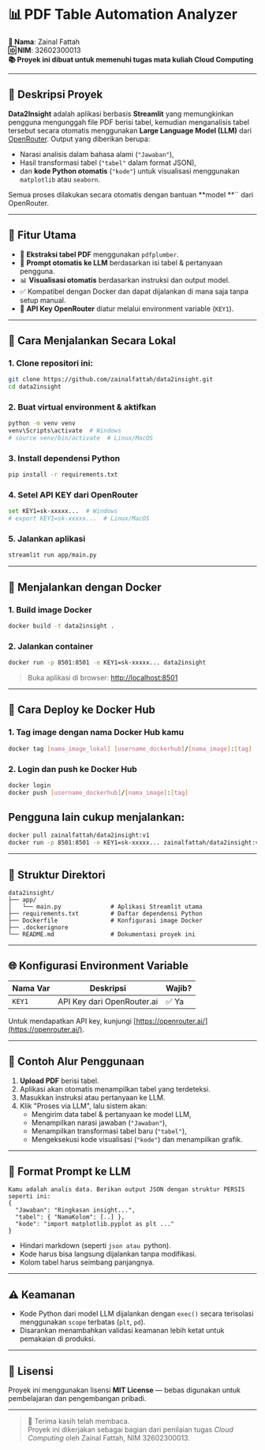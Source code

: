 # 📊 PDF Table Automation Analyzer

**👤 Nama**: Zainal Fattah\
**🆔 NIM**: 32602300013\
**📚 Proyek ini dibuat untuk memenuhi tugas mata kuliah Cloud Computing**

---

## 🦰 Deskripsi Proyek

**Data2Insight** adalah aplikasi berbasis **Streamlit** yang memungkinkan pengguna mengunggah file PDF berisi tabel, kemudian menganalisis tabel tersebut secara otomatis menggunakan **Large Language Model (LLM)** dari [OpenRouter](https://openrouter.ai). Output yang diberikan berupa:

- Narasi analisis dalam bahasa alami (`"Jawaban"`),
- Hasil transformasi tabel (`"tabel"` dalam format JSON),
- dan **kode Python otomatis** (`"kode"`) untuk visualisasi menggunakan `matplotlib` atau `seaborn`.

Semua proses dilakukan secara otomatis dengan bantuan **model **`` dari OpenRouter.

---

## 🔧 Fitur Utama

- 📄 **Ekstraksi tabel PDF** menggunakan `pdfplumber`.
- 🤖 **Prompt otomatis ke LLM** berdasarkan isi tabel & pertanyaan pengguna.
- 📊 **Visualisasi otomatis** berdasarkan instruksi dan output model.
- ✅ Kompatibel dengan Docker dan dapat dijalankan di mana saja tanpa setup manual.
- 🔐 **API Key OpenRouter** diatur melalui environment variable (`KEY1`).

---

## 🏁 Cara Menjalankan Secara Lokal

### 1. Clone repositori ini:

```bash
git clone https://github.com/zainalfattah/data2insight.git
cd data2insight
```

### 2. Buat virtual environment & aktifkan

```bash
python -m venv venv
venv\Scripts\activate  # Windows
# source venv/bin/activate  # Linux/MacOS
```

### 3. Install dependensi Python

```bash
pip install -r requirements.txt
```

### 4. Setel API KEY dari OpenRouter

```bash
set KEY1=sk-xxxxx...  # Windows
# export KEY1=sk-xxxxx...  # Linux/MacOS
```

### 5. Jalankan aplikasi

```bash
streamlit run app/main.py
```

---

## 🐳 Menjalankan dengan Docker

### 1. Build image Docker

```bash
docker build -t data2insight .
```

### 2. Jalankan container

```bash
docker run -p 8501:8501 -e KEY1=sk-xxxxx... data2insight
```

> Buka aplikasi di browser: [http://localhost:8501](http://localhost:8501)

---

## 🚀 Cara Deploy ke Docker Hub

### 1. Tag image dengan nama Docker Hub kamu

```bash
docker tag [nama_image_lokal] [username_dockerhub]/[nama_image]:[tag]
```

### 2. Login dan push ke Docker Hub

```bash
docker login
docker push [username_dockerhub]/[nama_image]:[tag]
```

## Pengguna lain cukup menjalankan:

```bash
docker pull zainalfattah/data2insight:v1
docker run -p 8501:8501 -e KEY1=sk-xxxxx... zainalfattah/data2insight:v1
```

---

## 📁 Struktur Direktori

```
data2insight/
├── app/
│   └── main.py              # Aplikasi Streamlit utama
├── requirements.txt         # Daftar dependensi Python
├── Dockerfile               # Konfigurasi image Docker
├── .dockerignore
└── README.md                # Dokumentasi proyek ini
```

---

## 🌐 Konfigurasi Environment Variable

| Nama Var | Deskripsi                  | Wajib? |
| -------- | -------------------------- | ------ |
| `KEY1`   | API Key dari OpenRouter.ai | ✅ Ya   |

Untuk mendapatkan API key, kunjungi [https://openrouter.ai/](https://openrouter.ai/).

---

## 🧪 Contoh Alur Penggunaan

1. **Upload PDF** berisi tabel.
2. Aplikasi akan otomatis menampilkan tabel yang terdeteksi.
3. Masukkan instruksi atau pertanyaan ke LLM.
4. Klik "Proses via LLM", lalu sistem akan:
   - Mengirim data tabel & pertanyaan ke model LLM,
   - Menampilkan narasi jawaban (`"Jawaban"`),
   - Menampilkan transformasi tabel baru (`"tabel"`),
   - Mengeksekusi kode visualisasi (`"kode"`) dan menampilkan grafik.

---

## 🧛️ Format Prompt ke LLM

```text
Kamu adalah analis data. Berikan output JSON dengan struktur PERSIS seperti ini:
{
  "Jawaban": "Ringkasan insight...",
  "tabel": { "NamaKolom": [..] },
  "kode": "import matplotlib.pyplot as plt ..."
}
```

- Hindari markdown (seperti `json atau `python).
- Kode harus bisa langsung dijalankan tanpa modifikasi.
- Kolom tabel harus seimbang panjangnya.

---

## ⚠️ Keamanan

- Kode Python dari model LLM dijalankan dengan `exec()` secara terisolasi menggunakan `scope` terbatas (`plt`, `pd`).
- Disarankan menambahkan validasi keamanan lebih ketat untuk pemakaian di produksi.

---

## 📄 Lisensi

Proyek ini menggunakan lisensi **MIT License** — bebas digunakan untuk pembelajaran dan pengembangan pribadi.

---

> 🙏 Terima kasih telah membaca.\
> Proyek ini dikerjakan sebagai bagian dari penilaian tugas *Cloud Computing* oleh Zainal Fattah, NIM 32602300013.

